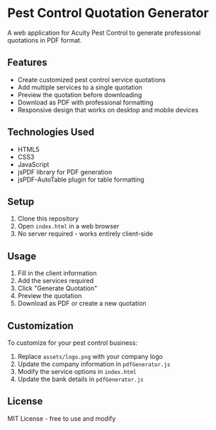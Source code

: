 # Pest Control Quotation Generator

A web application for Acuity Pest Control to generate professional quotations in PDF format.

## Features

- Create customized pest control service quotations
- Add multiple services to a single quotation
- Preview the quotation before downloading
- Download as PDF with professional formatting
- Responsive design that works on desktop and mobile devices

## Technologies Used

- HTML5
- CSS3
- JavaScript
- jsPDF library for PDF generation
- jsPDF-AutoTable plugin for table formatting

## Setup

1. Clone this repository
2. Open `index.html` in a web browser
3. No server required - works entirely client-side

## Usage

1. Fill in the client information
2. Add the services required
3. Click "Generate Quotation"
4. Preview the quotation
5. Download as PDF or create a new quotation

## Customization

To customize for your pest control business:

1. Replace `assets/logo.png` with your company logo
2. Update the company information in `pdfGenerator.js`
3. Modify the service options in `index.html`
4. Update the bank details in `pdfGenerator.js`

## License

MIT License - free to use and modify